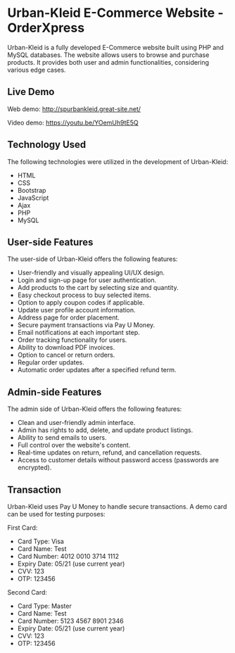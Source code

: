 # Urban-Kleid E-Commerce Website - OrderXpress

Urban-Kleid is a fully developed E-Commerce website built using PHP and MySQL databases. The website allows users to browse and purchase products. It provides both user and admin functionalities, considering various edge cases.

## Live Demo
Web demo: http://spurbankleid.great-site.net/

Video demo: https://youtu.be/YOemUh9tE5Q


## Technology Used 
The following technologies were utilized in the development of Urban-Kleid:
- HTML
- CSS
- Bootstrap
- JavaScript
- Ajax
- PHP
- MySQL

## User-side Features 
The user-side of Urban-Kleid offers the following features:
- User-friendly and visually appealing UI/UX design.
- Login and sign-up page for user authentication.
- Add products to the cart by selecting size and quantity.
- Easy checkout process to buy selected items.
- Option to apply coupon codes if applicable.
- Update user profile account information.
- Address page for order placement.
- Secure payment transactions via Pay U Money.
- Email notifications at each important step.
- Order tracking functionality for users.
- Ability to download PDF invoices.
- Option to cancel or return orders.
- Regular order updates.
- Automatic order updates after a specified refund term.

## Admin-side Features
The admin side of Urban-Kleid offers the following features:
- Clean and user-friendly admin interface.
- Admin has rights to add, delete, and update product listings.
- Ability to send emails to users.
- Full control over the website's content.
- Real-time updates on return, refund, and cancellation requests.
- Access to customer details without password access (passwords are encrypted).

## Transaction
Urban-Kleid uses Pay U Money to handle secure transactions. A demo card can be used for testing purposes:

First Card:
- Card Type: Visa
- Card Name: Test
- Card Number: 4012 0010 3714 1112
- Expiry Date: 05/21 (use current year)
- CVV: 123
- OTP: 123456

Second Card:
- Card Type: Master
- Card Name: Test
- Card Number: 5123 4567 8901 2346
- Expiry Date: 05/21 (use current year)
- CVV: 123
- OTP: 123456

